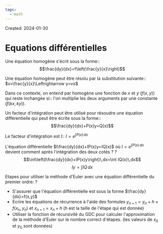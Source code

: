```yaml
---
tags:
  - math
---
```

Created: 2024-01-30

# Equations différentielles

Une équation homogène s'écrit sous la forme::$$\frac{dy}{dx}=f\left(\frac{y}{x}\right)$$
<!--SR:!2024-03-03,13,190-->
Une équation homogène peut être résolu par la substitution suivante:: $v=\frac{y}{x}\Leftrightarrow y=vx$
<!--SR:!2024-03-21,30,248-->

Dans ce contexte, on entend par homogène une fonction de $x$ et $y$ ($f(x,y)$) qui reste inchangée si:: l'on multiplie les deux arguments par une constante ($f(kx,ky)$).
<!--SR:!2024-02-22,14,248-->

Un facteur d'intégration peut être utilisé pour résoudre une équation différentielle qui peut être écrite sous la forme::$$\frac{dy}{dx}+P(x)y=Q(x)$$
<!--SR:!2024-02-25,6,208-->
Le facteur d'intégration est $I$:: $I=e^{\int P(x)\,dx}$
<!--SR:!2024-03-21,31,248-->

L'équation différentielle $I\frac{dy}{dx}+IP(x)y=IQ(x)$ où $I=e^{\int P(x)\,dx}$ devient comment après l'intégration des deux cotés ?
?
$$\int\left(I\frac{dy}{dx}+IP(x)y\right)\,dx=\int IQ(x)\,dx$$
$$Iy=\int IQ\,dx$$
<!--SR:!2024-03-01,9,228-->


Etapes pour utiliser la méthode d'Euler avec une équation différentielle du premier ordre:
?
- S'assurer que l'équation différentielle est sous la forme $\frac{dy}{dx}=f(x,y)$
- Ecrire les équations de récurrence à l'aide des formules $y_{n+1}=y_{n}+h\times f(x_{n},y_{n})$ et $x_{n+1}=x_{n}+h$ ($h$ est la taille de l'étape qui est donnée)
- Utiliser la fonction de récursivité du GDC pour calculer l'approximation de la méthode d'Euler sur le nombre correct d'étapes. (les valeurs de $x_{0}$ et $y_{0}$ sont données)
<!--SR:!2024-02-25,13,226-->